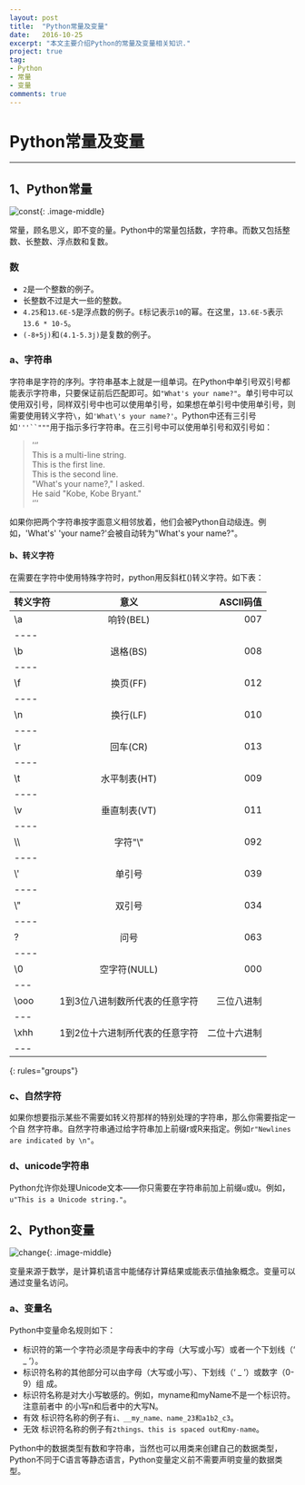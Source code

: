 ```yaml
---
layout: post
title:  "Python常量及变量"
date:   2016-10-25
excerpt: "本文主要介绍Python的常量及变量相关知识."
project: true
tag:
- Python 
- 常量
- 变量
comments: true
---
```

# Python常量及变量
---

## 1、Python常量

![const](http://photocdn.sohu.com/20140108/Img393131162.jpg){: .image-middle}

常量，顾名思义，即不变的量。Python中的常量包括数，字符串。而数又包括整数、长整数、浮点数和复数。

### 数

* `2`是一个整数的例子。
* 长整数不过是大一些的整数。
* `4.25`和`13.6E-5`是浮点数的例子。`E`标记表示`10`的幂。在这里，`13.6E-5`表示`13.6 * 10-5`。
* `(-8+5j)`和`(4.1-5.3j)`是复数的例子。

### a、字符串

字符串是字符的序列。字符串基本上就是一组单词。在Python中单引号双引号都能表示字符串，只要保证前后匹配即可。如`"What's your name?"`。单引号中可以使用双引号，同样双引号中也可以使用单引号，如果想在单引号中使用单引号，则需要使用转义字符`\`，如`'What\'s your name?'`。Python中还有三引号如`'''``"""`用于指示多行字符串。在三引号中可以使用单引号和双引号如：

>’‘’  
This is a multi-line string.   
This is the first line.  
This is the second line.  
"What's your name?," I asked.  
He said "Kobe, Kobe Bryant."  
‘’‘    


如果你把两个字符串按字面意义相邻放着，他们会被Python自动级连。例如，'What\'s'
'your name?'会被自动转为"What's your name?"。

#### b、转义字符

在需要在字符中使用特殊字符时，python用反斜杠(\)转义字符。如下表：

| 转义字符 |   意义  |ASCII码值 |
|:--------|:-------:|--------:|
| \a      |响铃(BEL)|   007   |
|----
| \b      |退格(BS) |   008   |
|----
| \f      |换页(FF) |   012   |
|----
| \n      |换行(LF) |   010   |
|----
| \r      |回车(CR) |   013   |
|----
| \t      |水平制表(HT)|   009   |
|----
| \v      |垂直制表(VT)|   011   |
|----
| \\\      |字符"\\"  |   092   |
|----
| \\\'      |单引号   |   039   |
|----
| \\\"      |双引号   |   034   |
|----
| \?      |问号     |   063   |
|----
| \0      |空字符(NULL)|   000   |
|---
|\ooo|1到3位八进制数所代表的任意字符|三位八进制|
|---
|\xhh|1到2位十六进制所代表的任意字符|二位十六进制|
|---
{: rules="groups"}

### c、自然字符

如果你想要指示某些不需要如转义符那样的特别处理的字符串，那么你需要指定一个自
然字符串。自然字符串通过给字符串加上前缀r或R来指定。例如`r"Newlines are indicated
by \n"`。

### d、unicode字符串

Python允许你处理Unicode文本——你只需要在字符串前加上前缀`u`或`U`。例如，`u"This is a Unicode string."`。

## 2、Python变量

![change](http://p7.qhimg.com/t018130a329322f042d.jpg){: .image-middle}

变量来源于数学，是计算机语言中能储存计算结果或能表示值抽象概念。变量可以通过变量名访问。

### a、变量名

Python中变量命名规则如下：

* 标识符的第一个字符必须是字母表中的字母（大写或小写）或者一个下划线（‘ _
’）。
* 标识符名称的其他部分可以由字母（大写或小写）、下划线（‘ _ ’）或数字（0-9）组
成。
* 标识符名称是对大小写敏感的。例如，myname和myName不是一个标识符。注意前者中
的小写n和后者中的大写N。
* 有效 标识符名称的例子有`i、__my_name、name_23和a1b2_c3`。
* 无效 标识符名称的例子有`2things、this is spaced out和my-name`。

Python中的数据类型有数和字符串，当然也可以用类来创建自己的数据类型，Python不同于C语言等静态语言，Python变量定义前不需要声明变量的数据类型。